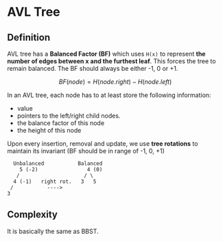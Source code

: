 # AVL Tree

## Definition

AVL tree has a **Balanced Factor (BF)** which uses `H(x)` to represent **the number of edges between x and the furthest leaf**. This forces the tree to remain balanced. The BF should always be either -1, 0 or +1.

```math
BF(node) = H(node.right) - H(node.left)
```

In an AVL tree, each node has to at least store the following information:

- value
- pointers to the left/right child nodes.
- the balance factor of this node
- the height of this node

Upon every insertion, removal and update, we use **tree rotations** to maintain its invariant (BF should be in range of -1, 0, +1)

```
  Unbalanced           Balanced
    5 (-2)                4 (0)
   /                     / \
  4 (-1)   right rot.   3   5
 /           ---->
3
```

## Complexity

It is basically the same as BBST.
